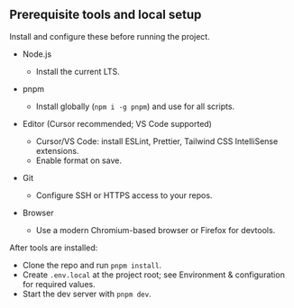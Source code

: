 ## Prerequisite tools and local setup

Install and configure these before running the project.

- Node.js

  - Install the current LTS.

- pnpm

  - Install globally (`npm i -g pnpm`) and use for all scripts.

- Editor (Cursor recommended; VS Code supported)

  - Cursor/VS Code: install ESLint, Prettier, Tailwind CSS IntelliSense extensions.
  - Enable format on save.

- Git

  - Configure SSH or HTTPS access to your repos.

- Browser
  - Use a modern Chromium-based browser or Firefox for devtools.

After tools are installed:

- Clone the repo and run `pnpm install`.
- Create `.env.local` at the project root; see Environment & configuration for required values.
- Start the dev server with `pnpm dev`.
